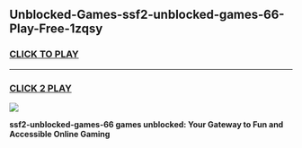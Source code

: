 
## Unblocked-Games-ssf2-unblocked-games-66-Play-Free-1zqsy
<h3>
<a href="https://premium76.site?title=ssf2-unblocked-games-66&ref=17A">CLICK TO PLAY</a></h3>
<hr>

<h3>
<a href="https://premium76.site?title=ssf2-unblocked-games-66&ref=17A">CLICK 2 PLAY</a>
  
</h3>

<a href="https://premium76.site?title=ssf2-unblocked-games-66&ref=17A"><img src="https://clearcache.store/games.png"></a>


**ssf2-unblocked-games-66 games unblocked: Your Gateway to Fun and Accessible Online Gaming**
